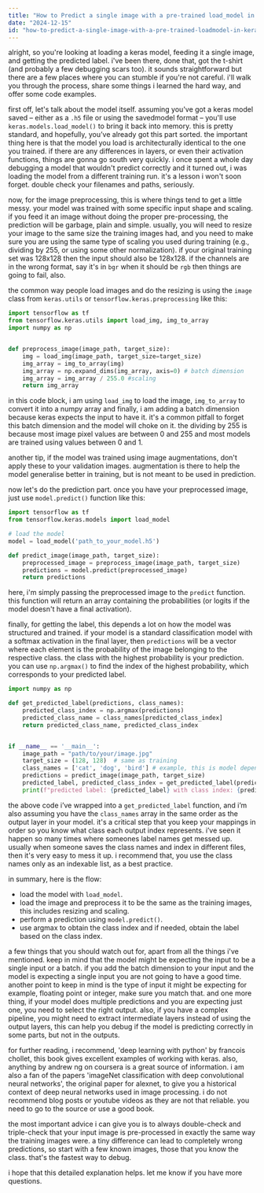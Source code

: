 ```yaml
---
title: "How to Predict a single image with a pre-trained load_model in Keras and how to get the label?"
date: "2024-12-15"
id: "how-to-predict-a-single-image-with-a-pre-trained-loadmodel-in-keras-and-how-to-get-the-label"
---
```


alright, so you're looking at loading a keras model, feeding it a single image, and getting the predicted label. i've been there, done that, got the t-shirt (and probably a few debugging scars too). it sounds straightforward but there are a few places where you can stumble if you're not careful. i'll walk you through the process, share some things i learned the hard way, and offer some code examples.

first off, let's talk about the model itself. assuming you've got a keras model saved – either as a `.h5` file or using the savedmodel format – you'll use `keras.models.load_model()` to bring it back into memory. this is pretty standard, and hopefully, you’ve already got this part sorted. the important thing here is that the model you load is architecturally identical to the one you trained. if there are any differences in layers, or even their activation functions, things are gonna go south very quickly. i once spent a whole day debugging a model that wouldn't predict correctly and it turned out, i was loading the model from a different training run. it's a lesson i won't soon forget. double check your filenames and paths, seriously.

now, for the image preprocessing, this is where things tend to get a little messy. your model was trained with some specific input shape and scaling. if you feed it an image without doing the proper pre-processing, the prediction will be garbage, plain and simple. usually, you will need to resize your image to the same size the training images had, and you need to make sure you are using the same type of scaling you used during training (e.g., dividing by 255, or using some other normalization). if your original training set was 128x128 then the input should also be 128x128. if the channels are in the wrong format, say it's in `bgr` when it should be `rgb` then things are going to fail, also.

the common way people load images and do the resizing is using the `image` class from `keras.utils` or `tensorflow.keras.preprocessing` like this:

```python
import tensorflow as tf
from tensorflow.keras.utils import load_img, img_to_array
import numpy as np


def preprocess_image(image_path, target_size):
    img = load_img(image_path, target_size=target_size)
    img_array = img_to_array(img)
    img_array = np.expand_dims(img_array, axis=0) # batch dimension
    img_array = img_array / 255.0 #scaling
    return img_array
```
in this code block, i am using `load_img` to load the image, `img_to_array` to convert it into a numpy array and finally, i am adding a batch dimension because keras expects the input to have it. it's a common pitfall to forget this batch dimension and the model will choke on it. the dividing by 255 is because most image pixel values are between 0 and 255 and most models are trained using values between 0 and 1.

another tip, if the model was trained using image augmentations, don't apply these to your validation images. augmentation is there to help the model generalise better in training, but is not meant to be used in prediction.

now let's do the prediction part. once you have your preprocessed image, just use `model.predict()` function like this:

```python
import tensorflow as tf
from tensorflow.keras.models import load_model

# load the model
model = load_model('path_to_your_model.h5')

def predict_image(image_path, target_size):
    preprocessed_image = preprocess_image(image_path, target_size)
    predictions = model.predict(preprocessed_image)
    return predictions
```
here, i'm simply passing the preprocessed image to the `predict` function. this function will return an array containing the probabilities (or logits if the model doesn't have a final activation).

finally, for getting the label, this depends a lot on how the model was structured and trained. if your model is a standard classification model with a softmax activation in the final layer, then `predictions` will be a vector where each element is the probability of the image belonging to the respective class. the class with the highest probability is your prediction. you can use `np.argmax()` to find the index of the highest probability, which corresponds to your predicted label.

```python
import numpy as np

def get_predicted_label(predictions, class_names):
    predicted_class_index = np.argmax(predictions)
    predicted_class_name = class_names[predicted_class_index]
    return predicted_class_name, predicted_class_index


if __name__ == '__main__':
    image_path = "path/to/your/image.jpg"
    target_size = (128, 128)  # same as training
    class_names = ['cat', 'dog', 'bird'] # example, this is model dependant
    predictions = predict_image(image_path, target_size)
    predicted_label, predicted_class_index = get_predicted_label(predictions, class_names)
    print(f"predicted label: {predicted_label} with class index: {predicted_class_index}")

```

the above code i’ve wrapped into a `get_predicted_label` function, and i’m also assuming you have the `class_names` array in the same order as the output layer in your model. it's a critical step that you keep your mappings in order so you know what class each output index represents. i’ve seen it happen so many times where someones label names get messed up. usually when someone saves the class names and index in different files, then it's very easy to mess it up. i recommend that, you use the class names only as an indexable list, as a best practice.

in summary, here is the flow:
* load the model with `load_model`.
* load the image and preprocess it to be the same as the training images, this includes resizing and scaling.
* perform a prediction using `model.predict()`.
* use argmax to obtain the class index and if needed, obtain the label based on the class index.

a few things that you should watch out for, apart from all the things i've mentioned. keep in mind that the model might be expecting the input to be a single input or a batch. if you add the batch dimension to your input and the model is expecting a single input you are not going to have a good time. another point to keep in mind is the type of input it might be expecting for example, floating point or integer, make sure you match that. and one more thing, if your model does multiple predictions and you are expecting just one, you need to select the right output. also, if you have a complex pipeline, you might need to extract intermediate layers instead of using the output layers, this can help you debug if the model is predicting correctly in some parts, but not in the outputs.

for further reading, i recommend, 'deep learning with python' by francois chollet, this book gives excellent examples of working with keras. also, anything by andrew ng on coursera is a great source of information. i am also a fan of the papers 'imageNet classification with deep convolutional neural networks', the original paper for alexnet, to give you a historical context of deep neural networks used in image processing. i do not recommend blog posts or youtube videos as they are not that reliable. you need to go to the source or use a good book.

the most important advice i can give you is to always double-check and triple-check that your input image is pre-processed in exactly the same way the training images were. a tiny difference can lead to completely wrong predictions, so start with a few known images, those that you know the class. that's the fastest way to debug.

i hope that this detailed explanation helps. let me know if you have more questions.

